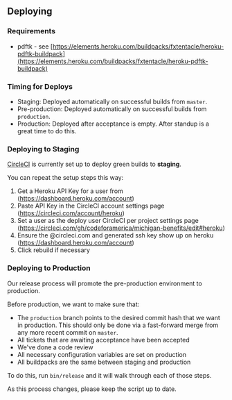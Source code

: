 ## Deploying

### Requirements

* pdftk - see [https://elements.heroku.com/buildpacks/fxtentacle/heroku-pdftk-buildpack](https://elements.heroku.com/buildpacks/fxtentacle/heroku-pdftk-buildpack)

### Timing for Deploys

* Staging: Deployed automatically on successful builds from `master`.
* Pre-production: Deployed automatically on successful builds from `production`.
* Production: Deployed after acceptance is empty. After standup is a great time to do this.

### Deploying to Staging

[CircleCI](https://circleci.com/gh/codeforamerica/michigan-benefits) is currently set up to deploy green builds to **staging**.

You can repeat the setup steps this way:

1. Get a Heroku API Key for a user from (https://dashboard.heroku.com/account)
1. Paste API Key in the CircleCI account settings page (https://circleci.com/account/heroku)
1. Set a user as the deploy user CircleCI per project settings page (https://circleci.com/gh/codeforamerica/michigan-benefits/edit#heroku)
1. Ensure the <github username>@circleci.com and generated ssh key show up on heroku (https://dashboard.heroku.com/account)
1. Click rebuild if necessary


### Deploying to Production

Our release process will promote the pre-production environment to production.

Before production, we want to make sure that:

* The `production` branch points to the desired commit hash that we want in production. This should only be done via a fast-forward merge from any more recent commit on `master`.
* All tickets that are awaiting acceptance have been accepted
* We've done a code review
* All necessary configuration variables are set on production
* All buildpacks are the same between staging and production

To do this, run `bin/release` and it will walk through each of those steps.

As this process changes, please keep the script up to date.

